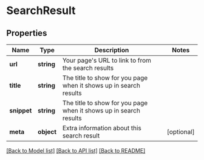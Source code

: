 # SearchResult

## Properties
Name | Type | Description | Notes
------------ | ------------- | ------------- | -------------
**url** | **string** | Your page&#39;s URL to link to from the search results | 
**title** | **string** | The title to show for you page when it shows up in search results | 
**snippet** | **string** | The title to show for you page when it shows up in search results | 
**meta** | **object** | Extra information about this search result | [optional] 

[[Back to Model list]](../README.md#documentation-for-models) [[Back to API list]](../README.md#documentation-for-api-endpoints) [[Back to README]](../README.md)


